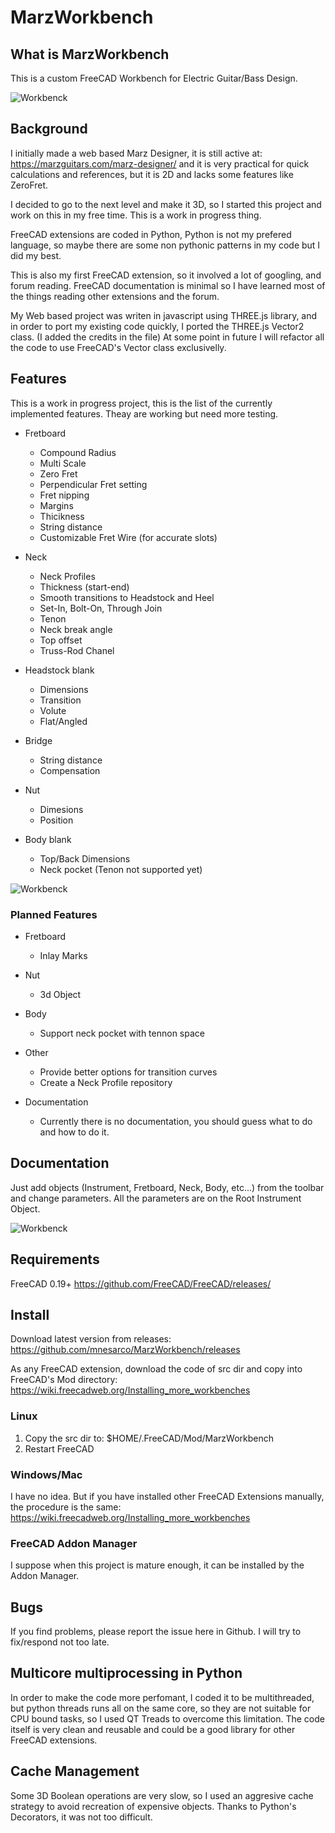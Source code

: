 # MarzWorkbench

## What is MarzWorkbench

This is a custom FreeCAD Workbench for Electric Guitar/Bass Design.

![Workbenck](https://github.com/mnesarco/MarzWorkbench/blob/master/docs/images/anim.gif)

## Background

I initially made a web based Marz Designer, it is still active at: https://marzguitars.com/marz-designer/
and it is very practical for quick calculations and references, but it is 2D and lacks some features like ZeroFret.

I decided to go to the next level and make it 3D, so I started this project and work on this in my free time. This is a work in progress thing.

FreeCAD extensions are coded in Python, Python is not my prefered language, so maybe there are some non pythonic patterns in my code but I did my best.

This is also my first FreeCAD extension, so it involved a lot of googling, and forum reading. FreeCAD documentation is minimal so I have learned most of the things reading other extensions and the forum.

My Web based project was writen in javascript using THREE.js library, and in order to port my existing code quickly, I ported the THREE.js Vector2 class. (I added the credits in the file) At some point in future I will refactor all the code to use FreeCAD's Vector class exclusivelly.

## Features

This is a work in progress project, this is the list of the currently implemented features. Theay are working but need more testing.

* Fretboard
  * Compound Radius
  * Multi Scale
  * Zero Fret
  * Perpendicular Fret setting
  * Fret nipping
  * Margins
  * Thicikness
  * String distance
  * Customizable Fret Wire (for accurate slots)

* Neck
  * Neck Profiles
  * Thickness (start-end)
  * Smooth transitions to Headstock and Heel
  * Set-In, Bolt-On, Through Join
  * Tenon
  * Neck break angle
  * Top offset
  * Truss-Rod Chanel

* Headstock blank
  * Dimensions
  * Transition
  * Volute
  * Flat/Angled

* Bridge
  * String distance
  * Compensation

* Nut
  * Dimesions
  * Position

* Body blank
  * Top/Back Dimensions
  * Neck pocket (Tenon not supported yet)


![Workbenck](https://github.com/mnesarco/MarzWorkbench/blob/master/docs/images/parameters.png)

### Planned Features

* Fretboard
  * Inlay Marks

* Nut
  * 3d Object

* Body
  * Support neck pocket with tennon space

* Other
  * Provide better options for transition curves
  * Create a Neck Profile repository

* Documentation
  * Currently there is no documentation, you should guess what to do and how to do it.

## Documentation

Just add objects (Instrument, Fretboard, Neck, Body, etc...) from the toolbar and change parameters. All the parameters are on the Root Instrument Object. 


![Workbenck](https://github.com/mnesarco/MarzWorkbench/blob/master/docs/images/toolbar.png)

## Requirements

FreeCAD 0.19+
https://github.com/FreeCAD/FreeCAD/releases/

## Install

Download latest version from releases: https://github.com/mnesarco/MarzWorkbench/releases

As any FreeCAD extension, download the code of src dir and copy into FreeCAD's Mod directory: https://wiki.freecadweb.org/Installing_more_workbenches

### Linux

1. Copy the src dir to: $HOME/.FreeCAD/Mod/MarzWorkbench
2. Restart FreeCAD

### Windows/Mac

I have no idea. But if you have installed other FreeCAD Extensions manually, the procedure is the same: https://wiki.freecadweb.org/Installing_more_workbenches

### FreeCAD Addon Manager

I suppose when this project is mature enough, it can be installed by the Addon Manager.

## Bugs

If you find problems, please report the issue here in Github. I will try to fix/respond not too late.

## Multicore multiprocessing in Python

In order to make the code more perfomant, I coded it to be multithreaded, but python threads runs all on the same core, so they are not suitable for CPU bound tasks, so I used QT Treads to overcome this limitation. The code itself is very clean and reusable and could be a good library for other FreeCAD extensions.

## Cache Management

Some 3D Boolean operations are very slow, so I used an aggresive cache strategy to avoid recreation of expensive objects. Thanks to Python's Decorators, it was not too difficult.